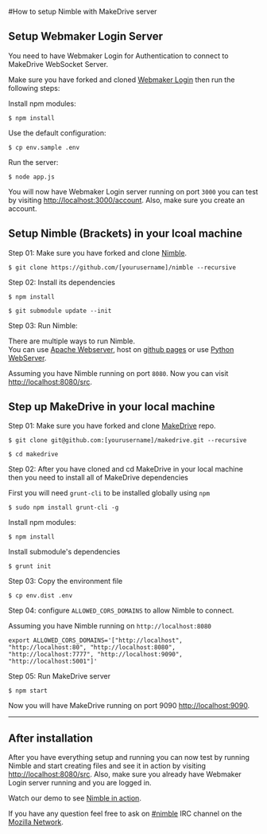 #How to setup Nimble with MakeDrive server

## Setup Webmaker Login Server

You need to have Webmaker Login for Authentication to connect to MakeDrive WebSocket Server.  

Make sure you have forked and cloned [Webmaker Login](https://github.com/mozilla/login.webmaker.org) then run the following steps:  

Install npm modules:
```
$ npm install
```
Use the default configuration:
```
$ cp env.sample .env
```
Run the server:
```
$ node app.js
```

You will now have Webmaker Login server running on port `3000` you can test by visiting [http://localhost:3000/account](http://localhost:3000/account).  Also, make sure you create an account.

## Setup Nimble (Brackets) in your lcoal machine

Step 01: Make sure you have forked and clone [Nimble](https://github.com/mozilla/nimble).

```
$ git clone https://github.com/[yourusername]/nimble --recursive
```

Step 02: Install its dependencies

```
$ npm install
```

```
$ git submodule update --init
```

Step 03: Run Nimble:

There are multiple ways to run Nimble.  
You can use [Apache Webserver](http://www.apache.org/), host on [github pages](https://help.github.com/articles/what-are-github-pages) or use [Python WebServer](https://docs.python.org/2/library/simplehttpserver.html).

Assuming you have Nimble running on port `8080`. Now you can visit [http://localhost:8080/src](http://localhost:8080/src).


## Step up MakeDrive in your local machine

Step 01: Make sure you have forked and clone [MakeDrive](https://github.com/mozilla/makedrive) repo.  

```
$ git clone git@github.com:[yourusername]/makedrive.git --recursive
```
```
$ cd makedrive
```

Step 02: After you have cloned and cd MakeDrive in your local machine then you need to install all of MakeDrive dependencies

First you will need `grunt-cli` to be installed globally using `npm`

```
$ sudo npm install grunt-cli -g
```

Install npm modules:

```
$ npm install
```

Install submodule's dependencies
```
$ grunt init
```

Step 03: Copy the environment file

```
$ cp env.dist .env
```

Step 04: configure `ALLOWED_CORS_DOMAINS` to allow Nimble to connect.

Assuming you have Nimble running on `http://localhost:8080`

```
export ALLOWED_CORS_DOMAINS='["http://localhost", "http://localhost:80", "http://localhost:8080", "http://localhost:7777", "http://localhost:9090", "http://localhost:5001"]'
```

Step 05: Run MakeDrive server

```
$ npm start
```

Now you will have MakeDrive running on port 9090 [http://localhost:9090](http://localhost:9090).


--------------

## After installation

After you have everything setup and running you can now test by running Nimble and start creating files and see it in action by visiting [http://localhost:8080/src](http://localhost:8080/src). Also, make sure you already have Webmaker Login server running and you are logged in.

Watch our demo to see [Nimble in action](https://www.youtube.com/watch?v=sHn6oO0i0ak).

If you have any question feel free to ask on [#nimble](irc://irc.mozilla.org/nimble) IRC channel on the [Mozilla Network](https://wiki.mozilla.org/IRC).
